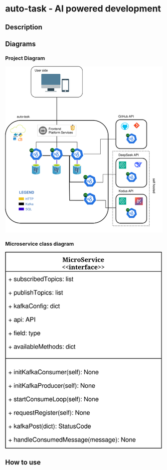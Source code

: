 # auto-task - AI powered development

## Description

## Diagrams

### Project Diagram

<p align="center">
  <img src="./diagrams/auto-task-network.svg" alt="Auto Task Network Diagram" />
</p>

### Microservice class diagram

<p align="center">
  <img src="./diagrams/microsservices-diagram.svg" alt="Microservice classes diagram" />
</p>


## How to use